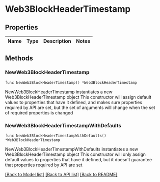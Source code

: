 # Web3BlockHeaderTimestamp

## Properties

Name | Type | Description | Notes
------------ | ------------- | ------------- | -------------

## Methods

### NewWeb3BlockHeaderTimestamp

`func NewWeb3BlockHeaderTimestamp() *Web3BlockHeaderTimestamp`

NewWeb3BlockHeaderTimestamp instantiates a new Web3BlockHeaderTimestamp object
This constructor will assign default values to properties that have it defined,
and makes sure properties required by API are set, but the set of arguments
will change when the set of required properties is changed

### NewWeb3BlockHeaderTimestampWithDefaults

`func NewWeb3BlockHeaderTimestampWithDefaults() *Web3BlockHeaderTimestamp`

NewWeb3BlockHeaderTimestampWithDefaults instantiates a new Web3BlockHeaderTimestamp object
This constructor will only assign default values to properties that have it defined,
but it doesn't guarantee that properties required by API are set


[[Back to Model list]](../README.md#documentation-for-models) [[Back to API list]](../README.md#documentation-for-api-endpoints) [[Back to README]](../README.md)


